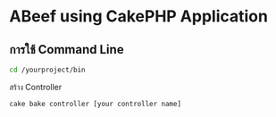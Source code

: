 # ABeef using CakePHP Application

## การใช้ Command Line

```bash
cd /yourproject/bin
```

สร้าง Controller

```bash
cake bake controller [your controller name]
```
